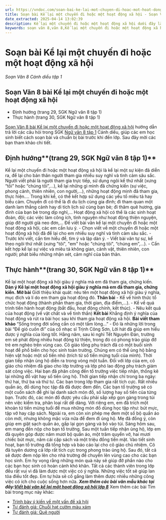 ```yaml
---
url: https://vndoc.com/soan-bai-ke-lai-mot-chuyen-di-hoac-mot-hoat-dong-xa-hoi-296589
title: Soạn bài Kể lại một chuyến đi hoặc một hoạt động xã hội - Soạn Văn 8 Cánh diều tập 1 - VnDoc.com
date_extracted: 2025-04-14 13:02:39
description: Kể lại một chuyến đi hoặc một hoạt động xã hội dưới đây là bài soạn bài mẫu thuộc chương trình Ngữ văn lớp 8, học kì 1. Mời các bạn cùng tham khảo bài soạn để chuẩn bị cho bài học sắp tới của mình.
keywords: soạn văn 8,văn 8,Kể lại một chuyến đi hoặc một hoạt động xã hội,ngữ văn 8,soạn bài Kể lại một chuyến đi hoặc một hoạt động xã hội,soan van 8,soạn văn lớp 8,giải văn 8,soạn văn 8 tập 1,soạn bài Kể lại một chuyến đi hoặc một hoạt động xã hội lớp 8,soạn văn 8 bài Kể lại một chuyến đi hoặc một hoạt động xã hội,soạn Kể lại một chuyến đi hoặc một hoạt động xã hội,soạn văn 8 cánh diều,văn 8 cánh diều,ngữ văn 8 cánh diều
---
```


# Soạn bài Kể lại một chuyến đi hoặc một hoạt động xã hội
 _Soạn Văn 8 Cánh diều tập 1_
## Soạn Văn 8 bài Kể lại một chuyến đi hoặc một hoạt động xã hội
  * Định hướng \(trang 29, SGK Ngữ văn 8 tập 1\)
  * Thực hành \(trang 30, SGK Ngữ văn 8 tập 1\)

[Soạn Văn 8 bài Kể lại một chuyến đi hoặc một hoạt động xã hội](<https://vndoc.com/soan-bai-ke-lai-mot-chuyen-di-hoac-mot-hoat-dong-xa-hoi-296589>) hướng dẫn trả lời các câu hỏi trong SGK [Ngữ văn 8 tập 1](<https://vndoc.com/ngu-van-8-canh-dieu>) Cánh diều, giúp các em học sinh biết cách soạn bài và chuẩn bị bài trước khi đến lớp. Sau đây mời các bạn tham khảo chi tiết.
## **Định hướng****\(trang 29, SGK Ngữ văn 8 tập 1\)**
Kể lại một chuyến đi hoặc một hoạt động xã hội là kể lại một sự kiện đã diễn ra, để lại cho bản thân người tham gia nhiều suy nghĩ và tình cảm sâu sắc. Người viết phải là người tham gia trực tiếp, sử dụng ngôi kể thứ nhất \(xưng “tôi” hoặc “chúng tôi”,...\), kể lại những gì mình đã chứng kiến \(sự việc, phong cảnh, thiên nhiên, con người,...\), những hoạt động minh đã tham gia, thực hiện.... Trong khi kể, có thể kết hợp sử dụng các yếu tố miêu tả hay biểu cảm.
Chuyến đi có thể là đi du lịch cùng gia đình; đi tham quan một danh lam thắng cảnh hay di tích lịch sử cùng bạn bè; đi thăm quê hương, gia đình của bạn bè trong dịp nghỉ,... Hoạt động xã hội có thể là các sinh hoạt đoàn, đội; các việc làm công ích, tỉnh nguyện như hoạt động thiện nguyện, giúp đỡ người già neo đơn,...
Để viết bài văn kể lại một chuyển đi hoặc một hoạt động xã hội, các em cần lưu ý.
\- Chọn viết về một chuyến đi hoặc một hoạt động xã hội đã để lại cho em nhiều suy nghĩ và tình cảm sâu sắc.
\- Trước khi viết, cần tìm hiểu để, tìm ý và lập dàn ý.
\- Viết bài văn tự sự, kể theo ngôi thứ nhất \(xưng "tôi", "em" hoặc "chúng tôi", “chúng em”,...\).
\- Cần kết hợp kể lại sự việc và miêu tả không gian, cảnh vật, thiên nhiên, con người; phát biểu những nhận xét, cảm nghĩ của bản thân.
## **Thực hành****\(trang 30, SGK Ngữ văn 8 tập 1\)**
Kể lại một hoạt động xã hội giàu ý nghĩa mà em đã tham gia, chứng kiến.
**Dàn ý Kể lại một hoạt động xã hội giàu ý nghĩa mà em đã tham gia, chứng kiến.**
**Mở bài**
Giới thiệu khái quát: nêu tên một hoạt động xã hội giàu ý nghĩa, mục đích và lí do em tham gia hoạt động đó.
**Thân bài**
\- Kể về hình thức tổ chức hoạt động \(thành phần tham gia, thời gian, địa điểm,…\).
\- Kể về quá trình tiến hành hoạt động \(bắt đầu, hoạt động chính, kết thúc\).
\- Nêu kết quả của hoạt động \(về vật chất và về tinh thần\)
**Kết bài**
Khẳng định ý nghĩa của hoạt động và rút ra bài học sau khi tham gia hoạt động xã hội.
**Bài viết tham khảo**
“Sống trong đời sống cần có một tấm lòng…” - Đó là những lời trong bài “Để gió cuốn đi” của cố nhạc sĩ Trịnh Công Sơn. Lời hát đã giúp em hiểu được ý nghĩa của lòng tốt.
Hằng năm, sau kì nghỉ Tết Nguyên Đán, trường em sẽ phát động nhiều hoạt động từ thiện, trong đó có phong trào giúp đỡ trẻ em nghèo trên vùng cao. Cô giáo tổng phụ trách đã có một buổi sinh hoạt để phổ biến cho học sinh toàn trường. Chúng em có thể ủng hộ bằng hiện vật hoặc một số tiền nhỏ \(trích từ số tiền mừng tuổi của mình\). Thời gian tiếp nhận ủng hộ diễn ra trong vòng một tuần.
Đối với lớp của em, cô giáo chủ nhiệm đã giao cho lớp trưởng và lớp phó lao động phụ trách giám sát công việc. Hai bạn đã phân công đến tổ trưởng việc tiếp nhận, thống kê lại những đồ vật hay số tiền ủng hộ. Thời gian tiếp nhận chỉ trong ba ngày: thứ hai, thứ ba và thứ tư. Các bạn trong lớp tham gia rất tích cực.
Rất nhiều quần áo, đồ dùng học tập đã đã được đem đến. Các bạn tổ trưởng sẽ có một cuốn sách để ghi lại danh sách món đồ, số lượng hay số tiền của từng bạn. Trước đó, các món đồ được yêu cầu phải sắp xếp gọn gàng trong túi nên việc kiểm tra, phân loại rất dễ dàng. Với riêng em, em đã trích một khoản từ tiền mừng tuổi để mua những món đồ dùng học tập như: bút mực, tập vở hay cặp sách. Ngoài ra, em còn xin phép mẹ đem một số bộ quần áo còn mới, nhưng không mặc vừa nữa để đem đi ủng hộ. Mẹ đã đồng ý, còn giúp em giặt sạch quần áo, gấp lại gọn gàng và bỏ vào túi. Sáng hôm sau, em mang đến nộp cho bạn tổ trưởng.
Sau một tuần tiếp nhận ủng hộ, lớp em đã quyên góp được năm mươi bộ quần áo, một trăm quyển vở, hai mươi chiếc bút mực, năm cái cặp sách và một triệu đồng tiền mặt. Vào tiết sinh hoạt, bạn tổ trưởng đã tổng hợp và báo cáo lại cho cô giáo chủ nhiệm. Cô đã tuyên dương cả lớp rất tích cực trong phong trào ủng hộ.
Sau đó, tất cả sẽ được đem nộp lên cho nhà trường để chuyển lên vùng cao cho các bạn học sinh. Em hy vọng rằng những món quà này sẽ giúp đỡ phần nào cho các bạn học sinh có hoàn cảnh khó khăn. Tất cả các thành viên trong lớp đều rất vui vì đã làm được một việc có ý nghĩa.
Những việc tốt sẽ giúp lan tỏa điều tốt đẹp. Em tự hứa sẽ cố gắng làm thêm được nhiều những công việc có ích cho cuộc sống hơn nữa.
**_Xem thêm các bài văn mẫu khác tại đây:[Viết bài văn kể lại một hoạt động xã hội lớp 8](<https://vndoc.com/viet-bai-van-ke-lai-mot-hoat-dong-xa-hoi-lop-8-303237>)_**
Xem thêm các bài Tìm bài trong mục này khác:
  * [Trình bày ý kiến về một vấn đề xã hội](</soan-bai-trinh-bay-y-kien-ve-mot-van-de-xa-hoi-296643>)
  * [Tự đánh giá: Chuỗi hạt cườm màu xám](</soan-bai-tu-danh-gia-chuoi-hat-cuom-mau-xam-296659>)
  * [Tự đánh giá: Quê người](</soan-bai-tu-danh-gia-que-nguoi-296657>)

